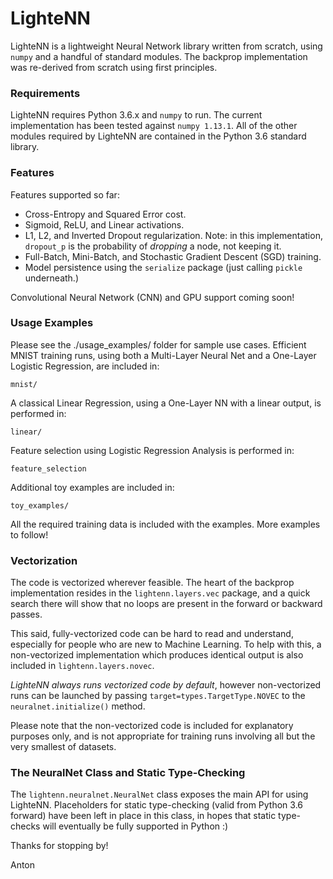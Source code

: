 # LighteNN

LighteNN is a lightweight Neural Network library written from scratch, using `numpy` and a handful of standard modules. The backprop implementation was re-derived from scratch using first principles. 

### Requirements

LighteNN requires Python 3.6.x and `numpy` to run. The current implementation has been tested against `numpy 1.13.1`. All of the other modules required by LighteNN are contained in the Python 3.6 standard library.

### Features

Features supported so far:

- Cross-Entropy and Squared Error cost.
- Sigmoid, ReLU, and Linear activations.
- L1, L2, and Inverted Dropout regularization. Note: in this implementation, `dropout_p` is the probability of *dropping* a node, not keeping it.
- Full-Batch, Mini-Batch, and Stochastic Gradient Descent (SGD) training.
- Model persistence using the `serialize` package (just calling `pickle` underneath.)

Convolutional Neural Network (CNN) and GPU support coming soon!

### Usage Examples

Please see the ./usage_examples/ folder for sample use cases. Efficient MNIST training runs, using both a Multi-Layer Neural Net and a One-Layer Logistic Regression, are included in:

`mnist/`

A classical Linear Regression, using a One-Layer NN with a linear output, is performed in:

`linear/`

Feature selection using Logistic Regression Analysis is performed in:

`feature_selection`

Additional toy examples are included in:

`toy_examples/`

All the required training data is included with the examples. More examples to follow!

### Vectorization

The code is vectorized wherever feasible. The heart of the backprop implementation resides in the `lightenn.layers.vec` package, and a quick search there will show that no loops are present in the forward or backward passes.

This said, fully-vectorized code can be hard to read and understand, especially for people who are new to Machine Learning. To help with this, a non-vectorized implementation which produces identical output is also included in `lightenn.layers.novec`. 

*LighteNN always runs vectorized code by default*, however non-vectorized runs can be launched by passing `target=types.TargetType.NOVEC` to the `neuralnet.initialize()` method.

Please note that the non-vectorized code is included for explanatory purposes only, and is not appropriate for training runs involving all but the very smallest of datasets.

### The NeuralNet Class and Static Type-Checking

The `lightenn.neuralnet.NeuralNet` class exposes the main API for using LighteNN. Placeholders for static type-checking (valid from Python 3.6 forward) have been left in place in this class, in hopes that static type-checks will eventually be fully supported in Python :)

Thanks for stopping by!

Anton

